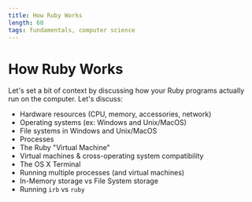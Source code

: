 ```yaml
---
title: How Ruby Works
length: 60
tags: fundamentals, computer science
---
```


# How Ruby Works

Let's set a bit of context by discussing how your Ruby programs actually run on the computer. Let's discuss:

* Hardware resources (CPU, memory, accessories, network)
* Operating systems (ex: Windows and Unix/MacOS)
* File systems in Windows and Unix/MacOS
* Processes
* The Ruby "Virtual Machine"
* Virtual machines & cross-operating system compatibility
* The OS X Terminal
* Running multiple processes (and virtual machines)
* In-Memory storage vs File System storage
* Running `irb` vs `ruby`
